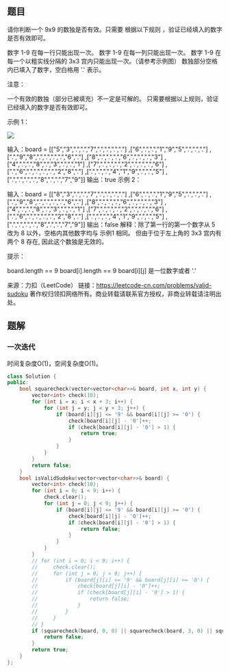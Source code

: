 ## 题目

请你判断一个 9x9 的数独是否有效。只需要 根据以下规则 ，验证已经填入的数字是否有效即可。

数字 1-9 在每一行只能出现一次。
数字 1-9 在每一列只能出现一次。
数字 1-9 在每一个以粗实线分隔的 3x3 宫内只能出现一次。（请参考示例图）
数独部分空格内已填入了数字，空白格用 '.' 表示。

注意：

一个有效的数独（部分已被填充）不一定是可解的。
只需要根据以上规则，验证已经填入的数字是否有效即可。

示例 1：

![](https://assets.leetcode-cn.com/aliyun-lc-upload/uploads/2021/04/12/250px-sudoku-by-l2g-20050714svg.png)


输入：board = 
[["5","3",".",".","7",".",".",".","."]
,["6",".",".","1","9","5",".",".","."]
,[".","9","8",".",".",".",".","6","."]
,["8",".",".",".","6",".",".",".","3"]
,["4",".",".","8",".","3",".",".","1"]
,["7",".",".",".","2",".",".",".","6"]
,[".","6",".",".",".",".","2","8","."]
,[".",".",".","4","1","9",".",".","5"]
,[".",".",".",".","8",".",".","7","9"]]
输出：true
示例 2：

输入：board = 
[["8","3",".",".","7",".",".",".","."]
,["6",".",".","1","9","5",".",".","."]
,[".","9","8",".",".",".",".","6","."]
,["8",".",".",".","6",".",".",".","3"]
,["4",".",".","8",".","3",".",".","1"]
,["7",".",".",".","2",".",".",".","6"]
,[".","6",".",".",".",".","2","8","."]
,[".",".",".","4","1","9",".",".","5"]
,[".",".",".",".","8",".",".","7","9"]]
输出：false
解释：除了第一行的第一个数字从 5 改为 8 以外，空格内其他数字均与 示例1 相同。 但由于位于左上角的 3x3 宫内有两个 8 存在, 因此这个数独是无效的。


提示：

board.length == 9
board[i].length == 9
board[i][j] 是一位数字或者 '.'

来源：力扣（LeetCode）
链接：https://leetcode-cn.com/problems/valid-sudoku
著作权归领扣网络所有。商业转载请联系官方授权，非商业转载请注明出处。

## 题解

### 一次迭代

时间复杂度O(1)，空间复杂度O(1)。

```c++
class Solution {
public:
    bool squarecheck(vector<vector<char>>& board, int x, int y) {
        vector<int> check(10);
        for (int i = x; i < x + 3; i++) {
            for (int j = y; j < y + 3; j++) {
                if (board[i][j] <= '9' && board[i][j] >= '0') {
                    check[board[i][j] - '0']++;
                    if (check[board[i][j] - '0'] > 1) {
                        return true;
                    }
                }
            }
        }
        return false;
    }
    bool isValidSudoku(vector<vector<char>>& board) {
        vector<int> check(10);
        for (int i = 0; i < 9; i++) {
            check.clear();
            for (int j = 0; j < 9; j++) {
                if (board[i][j] <= '9' && board[i][j] >= '0') {
                    check[board[i][j] - '0']++;
                    if (check[board[i][j] - '0'] > 1) {
                        return false;
                    }
                }
            }
        }
        // for (int i = 0; i < 9; i++) {
        //     check.clear();
        //     for (int j = 0; j < 9; j++) {
        //         if (board[j][i] <= '9' && board[j][i] >= '0') {
        //             check[board[j][i] - '0']++;
        //             if (check[board[j][i] - '0'] > 1) {
        //                 return false;
        //             }
        //         }
        //     }
        // }
        if (squarecheck(board, 0, 0) || squarecheck(board, 3, 0) || squarecheck(board, 6, 0) || squarecheck(board, 0, 3) || squarecheck(board, 3, 3) || squarecheck(board, 6, 3) || squarecheck(board, 0, 6) || squarecheck(board, 3, 6) || squarecheck(board, 6, 6)) {
            return false;
        }
        return true;
    }
};
```

